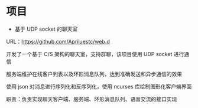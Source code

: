 # 项目

- 基于 UDP socket 的聊天室

URL：https://github.com/Apriluestc/web.d

开发了一个基于 C/S 架构的聊天室，支持群聊，该项目使用 UDP socket 进行通信

服务端维护在线客户列表以及环形消息队列，达到准确发送和异步通信的效果

使用 json 对消息进行序列化和反序列化，使用 ncurses 库绘制图形化客户端界面

职责：负责实现聊天客户端、服务端、环形消息队列、语音交流的接口实现
